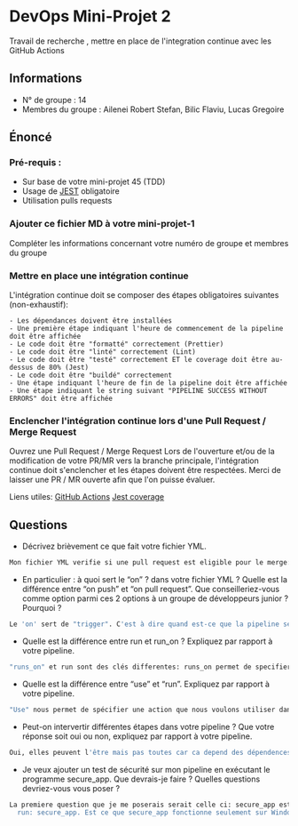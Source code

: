 # DevOps Mini-Projet 2
Travail de recherche , mettre en place de l'integration continue avec les GitHub Actions

## Informations
- N° de groupe : 14
- Membres du groupe : Ailenei Robert Stefan, Bilic Flaviu, Lucas Gregoire


## Énoncé

### Pré-requis :
- Sur base de votre mini-projet 45 (TDD)
- Usage de [JEST](https://jestjs.io/docs/getting-started) obligatoire
- Utilisation pulls requests


### Ajouter ce fichier MD à votre mini-projet-1
Compléter les informations concernant votre numéro de groupe et membres du groupe

### Mettre en place une intégration continue
L'intégration continue doit se composer des étapes obligatoires suivantes (non-exhaustif):

    - Les dépendances doivent être installées
    - Une première étape indiquant l'heure de commencement de la pipeline doit être affichée
    - Le code doit être "formatté" correctement (Prettier)
    - Le code doit être "linté" correctement (Lint)
    - Le code doit être "testé" correctement ET le coverage doit être au-dessus de 80% (Jest)
    - Le code doit être "buildé" correctement
    - Une étape indiquant l'heure de fin de la pipeline doit être affichée
    - Une étape indiquant le string suivant "PIPELINE SUCCESS WITHOUT ERRORS" doit être affichée

### Enclencher l'intégration continue lors d'une Pull Request / Merge Request
Ouvrez une Pull Request / Merge Request 
Lors de l'ouverture et/ou de la modification de votre PR/MR vers la branche principale, l'intégration continue doit s'enclencher et les étapes doivent être respectées.
Merci de laisser une PR / MR ouverte afin que l'on puisse évaluer.


Liens utiles:
[GitHub Actions](https://docs.github.com/fr/actions)
[Jest coverage](https://www.valentinog.com/blog/jest-coverage/)

## Questions

- Décrivez brièvement ce que fait votre fichier YML.  
```bash
Mon fichier YML verifie si une pull request est eligible pour le merge: elle verifie si elle peut installer les dependances, elle formatte le code avec Prettier, Lint le code, fait passer à la pull request toute la serie de tests, qui en meme temps verifie que le coverage depasse les 80% , build le code grace a babel. Au debut, il indique la date de debut et si tout se passe bien, la date de fin et un message qui indique cela s'est bien passé.
```
- En particulier : à quoi sert le “on” ? dans votre fichier YML ?  Quelle est la différence entre “on push” et “on pull request”. Que conseilleriez-vous comme option parmi ces 2 options à un groupe de développeurs junior ? Pourquoi ? 
```bash
Le 'on' sert de "trigger". C'est à dire quand est-ce que la pipeline sera t elle appelée? "On push" veut dire que la pipeline sera appelée à chaque push et "on pull request" veut dire que à chaque pull request la pipeline sera appelée. Cependant il y a une difference entre les deux: "on push" n'empeche pas le code de la branch sur laquelle on travaille d'etre modifié. Donc si je fais un push, le code sera bel et bien pushé même si pipeline me dit que il y a des problemes. On pull request remedie ce probleme car il faut que cette modification soit accéptée par un humain qui verra si la pipline est failed.
```
- Quelle est la différence entre run et run_on ?  Expliquez par rapport à votre pipeline.  
```bash
"runs_on" et run sont des clés differentes: runs_on permet de specifier l’environnement d’exécution où le travail sera exécuté. Dans notre fichier .yml ce sera du ubuntu-latest. "run" est utilisé dans les étapes d’un job pour exécuter une commande ou un script. par exemple: run npm install pour installer les dependencies.
```
- Quelle est la différence entre “use” et “run”. Expliquez par rapport à votre pipeline. 
```bash
"Use" nous permet de spécifier une action que nous voulons utiliser dans une étape de notre travail. Par exemple dans notre pipeline: le travail utilise l’action checkout version 2, qui est une action préconstruite fournie par GitHub pour vérifier le code du dépôt dans l’environnement d’exécution. "run" est utilisé dans les étapes d’un job pour exécuter une commande ou un script. par exemple: run npm install pour installer les dependencies.
```
- Peut-on intervertir différentes étapes dans votre pipeline ? Que votre réponse soit oui ou non, expliquez par rapport à votre pipeline. 
```bash
Oui, elles peuvent l'être mais pas toutes car ca depend des dépendences entre les étapes. par exmple "Install dependencies" devra toujours être premier et "Build code" devra etre derniere car elle dépend du code ayant été formaté, linté et testé. Cependant tous les scripts qui ne sont pas dependents ou font dependre d'autres scripts peuvent etre interchangés entre "Install dependencies" et "Build code".
```
- Je veux ajouter un test de sécurité sur mon pipeline en exécutant le programme secure_app. Que devrais-je faire ?  Quelles questions devriez-vous vous poser ? 
```bash
La premiere question que je me poserais serait celle ci: secure_app est-elle une action préconstruite fournie? Dans ce cas je pourrais utiliser le "uses". Si ce n'est pas le cas, je ferais cela: - name: Run security tests
  run: secure_app. Est ce que secure_app fonctionne seulement sur Windows? (j'en doute mais c'est toujours un bon check à faire). Avec quelle version de node.js secure_app est il fait pour fonctionner? Je devrais eventuelement changer la version.
```
